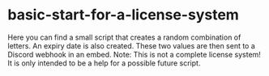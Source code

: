 # basic-start-for-a-license-system
Here you can find a small script that creates a random combination of letters. An expiry date is also created. These two values are then sent to a Discord webhook in an embed.  Note: This is not a complete license system! It is only intended to be a help for a possible future script.
